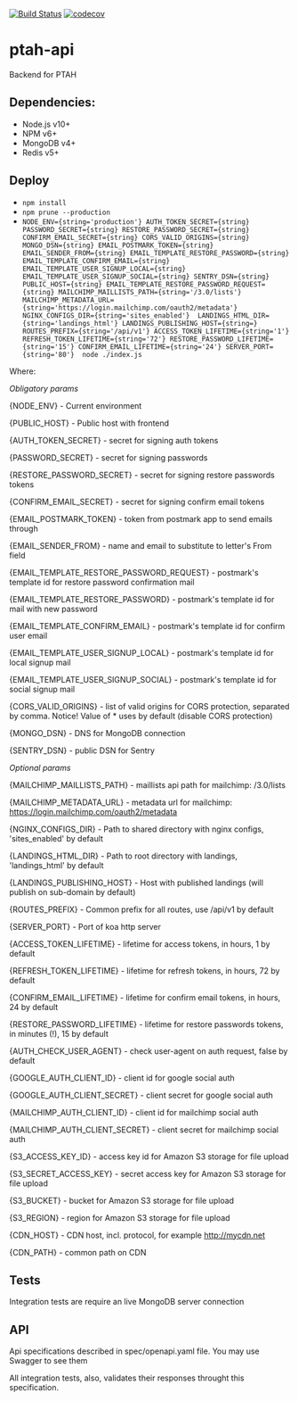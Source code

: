 [![Build Status](https://travis-ci.org/ProtocolONE/ptah-api.svg?branch=master)](https://travis-ci.org/ProtocolONE/ptah-api) 
[![codecov](https://codecov.io/gh/ProtocolONE/ptah-api/branch/master/graph/badge.svg)](https://codecov.io/gh/ProtocolONE/ptah-api)

# ptah-api

Backend for PTAH

## Dependencies: 
* Node.js v10+
* NPM v6+
* MongoDB v4+
* Redis v5+

## Deploy
* `npm install`
* `npm prune --production`
* `NODE_ENV={string='production'} AUTH_TOKEN_SECRET={string} PASSWORD_SECRET={string} RESTORE_PASSWORD_SECRET={string} 
CONFIRM_EMAIL_SECRET={string} CORS_VALID_ORIGINS={string} MONGO_DSN={string} EMAIL_POSTMARK_TOKEN={string} 
EMAIL_SENDER_FROM={string} EMAIL_TEMPLATE_RESTORE_PASSWORD={string} EMAIL_TEMPLATE_CONFIRM_EMAIL={string} 
EMAIL_TEMPLATE_USER_SIGNUP_LOCAL={string} EMAIL_TEMPLATE_USER_SIGNUP_SOCIAL={string} SENTRY_DSN={string}  
PUBLIC_HOST={string} EMAIL_TEMPLATE_RESTORE_PASSWORD_REQUEST={string} MAILCHIMP_MAILLISTS_PATH={string='/3.0/lists'} 
MAILCHIMP_METADATA_URL={string='https://login.mailchimp.com/oauth2/metadata'} NGINX_CONFIGS_DIR={string='sites_enabled'} 
LANDINGS_HTML_DIR={string='landings_html'} LANDINGS_PUBLISHING_HOST={string=} ROUTES_PREFIX={string='/api/v1'}
ACCESS_TOKEN_LIFETIME={string='1'} REFRESH_TOKEN_LIFETIME={string='72'} RESTORE_PASSWORD_LIFETIME={string='15'} CONFIRM_EMAIL_LIFETIME={string='24'}
SERVER_PORT={string='80'}  node ./index.js`

Where:

*Obligatory params*

{NODE_ENV} - Current environment

{PUBLIC_HOST} - Public host with frontend

{AUTH_TOKEN_SECRET} - secret for signing auth tokens

{PASSWORD_SECRET} - secret for signing passwords

{RESTORE_PASSWORD_SECRET} - secret for signing restore passwords tokens

{CONFIRM_EMAIL_SECRET} - secret for signing confirm email tokens

{EMAIL_POSTMARK_TOKEN} - token from postmark app to send emails through

{EMAIL_SENDER_FROM} - name and email to substitute to letter's From field 

{EMAIL_TEMPLATE_RESTORE_PASSWORD_REQUEST} - postmark's template id for restore password confirmation mail
 
{EMAIL_TEMPLATE_RESTORE_PASSWORD} - postmark's template id for mail with new password

{EMAIL_TEMPLATE_CONFIRM_EMAIL} - postmark's template id for confirm user email

{EMAIL_TEMPLATE_USER_SIGNUP_LOCAL} - postmark's template id for local signup mail

{EMAIL_TEMPLATE_USER_SIGNUP_SOCIAL} - postmark's template id for social signup mail

{CORS_VALID_ORIGINS} - list of valid origins for CORS protection, separated by comma. 
Notice! Value of * uses by default (disable CORS protection) 

{MONGO_DSN} - DNS for MongoDB connection

{SENTRY_DSN} - public DSN for Sentry

*Optional params*

{MAILCHIMP_MAILLISTS_PATH} - maillists api path for mailchimp: /3.0/lists

{MAILCHIMP_METADATA_URL} - metadata url for mailchimp: https://login.mailchimp.com/oauth2/metadata

{NGINX_CONFIGS_DIR} - Path to shared directory with nginx configs, 'sites_enabled' by default

{LANDINGS_HTML_DIR} - Path to root directory with landings, 'landings_html' by default

{LANDINGS_PUBLISHING_HOST} - Host with published landings (will publish on sub-domain by default)

{ROUTES_PREFIX} - Common prefix for all routes, use /api/v1 by default

{SERVER_PORT} - Port of koa http server

{ACCESS_TOKEN_LIFETIME} - lifetime for access tokens, in hours, 1 by default

{REFRESH_TOKEN_LIFETIME} - lifetime for refresh tokens, in hours, 72 by default

{CONFIRM_EMAIL_LIFETIME} - lifetime for confirm email  tokens, in hours, 24 by default

{RESTORE_PASSWORD_LIFETIME} - lifetime for restore passwords  tokens, in minutes (!), 15 by default

{AUTH_CHECK_USER_AGENT} - check user-agent on auth request, false by default

{GOOGLE_AUTH_CLIENT_ID} - client id for google social auth

{GOOGLE_AUTH_CLIENT_SECRET} - client secret for google social auth

{MAILCHIMP_AUTH_CLIENT_ID} - client id for mailchimp social auth

{MAILCHIMP_AUTH_CLIENT_SECRET} - client secret for mailchimp social auth

{S3_ACCESS_KEY_ID} - access key id for Amazon S3 storage for file upload 

{S3_SECRET_ACCESS_KEY} - secret access key for Amazon S3 storage for file upload 

{S3_BUCKET} - bucket for Amazon S3 storage for file upload

{S3_REGION} - region for Amazon S3 storage for file upload

{CDN_HOST} - CDN host, incl. protocol, for example http://mycdn.net

{CDN_PATH} - common path on CDN  

## Tests

Integration tests are require an live MongoDB server connection

## API

Api specifications described in spec/openapi.yaml file. You may use Swagger to see them

All integration tests, also, validates their responses throught this specification.

